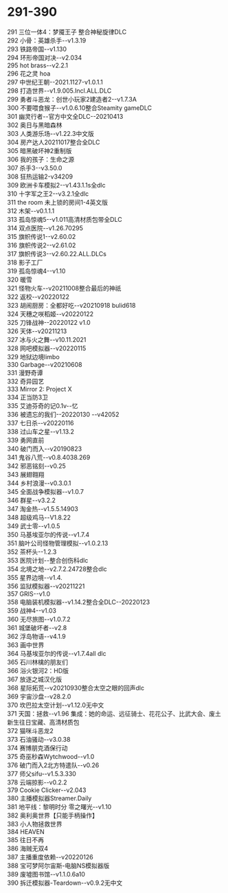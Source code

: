 # 291-390
291	三位一体4：梦魇王子 整合神秘旋律DLC<br> 
292	小骨：英雄杀手--v1.3.19<br> 
293	铁路帝国--v1.130<br> 
294	环形帝国对决--v2.034<br> 
295	hot brass--v2.2.1<br> 
296	花之灵 hoa<br> 
297	中世纪王朝--2021.1127-v1.0.1.1<br> 
298	打造世界--v1.9.005.Incl.ALL.DLC<br> 
299	勇者斗恶龙：创世小玩家2建造者2--v1.7.3A<br> 
300	不要喂食猴子--v1.0.6.10整合Steamity gameDLC<br> 
301	幽灵行者--官方中文全DLC--20210413<br> 
302	奥日与黑暗森林<br> 
303	人类游乐场--v1.22.3中文版<br> 
304	房产达人20211017整合全DLC<br> 
305	暗黑破坏神2重制版<br> 
306	我的孩子：生命之源<br> 
307	杀手3--v3.50.0<br> 
308	狂热运输2-v34209<br> 
309	欧洲卡车模拟2--v1.43.1.1s全dlc<br> 
310	十字军之王2--v3.2.1全dlc<br> 
311	the room 未上锁的房间1-4英文版<br> 
312	木架--v0.1.1.1<br> 
313	孤岛惊魂5--v1.011高清材质包带全DLC<br> 
314	双点医院--v1.26.70295<br> 
315	旗帜传说1--v2.60.02<br> 
316	旗帜传说2--v2.61.02<br> 
317	旗帜传说3--v2.60.22.ALL.DLCs<br> 
318	影子工厂<br> 
319	孤岛惊魂4--v1.10<br> 
320	暖雪<br> 
321	怪物火车--v20211008整合最后的神祇<br> 
322	返校--v20220122<br> 
323	胡闹厨房：全都好吃--v20210918 bulid618<br> 
324	天穗之咲稻姬--v20220122<br> 
325	刀锋战神--20220122 v1.0<br> 
326	天体--v20211213<br> 
327	冰与火之舞--v10.11.2021<br> 
328 网吧模拟器--v20220115<br> 
329 地狱边境limbo<br> 
330 Garbage--v20210608<br> 
331	漫野奇谭<br> 
332	奇异园艺<br> 
333	Mirror 2: Project X<br> 
334	正当防3卫<br> 
335	艾迪芬奇的记0.1v--忆<br> 
336	被遗忘的我们--20220130 --v42052<br> 
337	七日杀--v20220116<br> 
338	过山车之星--v1.13.2<br> 
339	勇网直前<br> 
340	破门而入--v20190823<br> 
341	鬼谷八荒--v0.8.4038.269<br> 
342	邪恶铭刻--v0.25<br> 
343	展翅翱翔<br> 
344	乡村浪漫--v0.3.0.1<br> 
345	全面战争模拟器--v1.0.7<br> 
346	群星--v3.2.2<br> 
347	淘金热--v1.5.5.14903<br> 
348	超级鸡马--V1.8.22<br> 
349	武士零--v1.0.5<br> 
350	马基埃亚尔的传说--v1.7.4<br> 
351	脑叶公司怪物管理模拟--v1.0.2.13<br> 
352	茶杯头--1.2.3<br> 
353	医院计划--整合创伤科dlc<br> 
354	北境之地--v2.7.2.24728整合dlc<br> 
355	星界边境--v1.4.<br> 
356	监狱模拟器--v20211221<br> 
357	GRIS--v1.0<br> 
358	电脑装机模拟器--v1.14.2整合全DLC--20220123<br> 
359	战神4--v1.03<br> 
360	无尽旅图--v1.0.7.2<br> 
361	城堡破坏者--v2.8<br> 
362	浮岛物语--v4.1.9<br> 
363	画中世界<br> 
364	马基埃亚尔的传说--v1.7.4all dlc<br> 
365	石川林檎的朋友们<br> 
366	浴火银河2：HD版<br> 
367	放逐之城汉化版<br> 
368	星际拓荒--v20210930整合太空之眼的回声dlc<br> 
369	宇宙沙盘--v28.2.0<br> 
370	坎巴拉太空计划--v1.12.0无中文<br> 
371	天国：拯救--v1.96 集成：她的命运、远征骑士、花花公子、比武大会、废土新生往日宝藏、高清材质包<br> 
372	猫咪斗恶龙2<br> 
373	石油骚动--v3.0.38<br> 
374	赛博朋克酒保行动<br> 
375	奇巫秒森Wytchwood--v1.0<br> 
376	破门而入2北方特遣队--v0.26<br> 
377	师父sifu--v1.5.3.330<br> 
378	云端掠影--v0.2.2<br> 
379	Cookie Clicker--v2.043<br> 
380	主播模拟器Streamer.Daily<br> 
381	地平线：黎明时分 零之曙光--v1.10<br> 
382	奥利奥世界【只能手柄操作】<br> 
383	小人物拯救世界<br> 
384	HEAVEN<br> 
385	往日不再<br> 
386	海贼无双4 <br>
387	主播重度依赖--v20220126<br> 
388	宝可梦阿尔宙斯-电脑NS模拟器版<br> 
389	废墟图书馆--v1.1.0.6a10<br> 
390	拆迁模拟器-Teardown--v0.9.2无中文<br> 